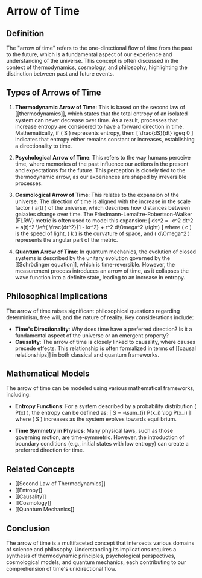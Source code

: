 
# Arrow of Time

## Definition
The "arrow of time" refers to the one-directional flow of time from the past to the future, which is a fundamental aspect of our experience and understanding of the universe. This concept is often discussed in the context of thermodynamics, cosmology, and philosophy, highlighting the distinction between past and future events.

## Types of Arrows of Time
1. **Thermodynamic Arrow of Time**: This is based on the second law of [[thermodynamics]], which states that the total entropy of an isolated system can never decrease over time. As a result, processes that increase entropy are considered to have a forward direction in time. Mathematically, if \( S \) represents entropy, then:
   \[
   \frac{dS}{dt} \geq 0
   \]
   indicates that entropy either remains constant or increases, establishing a directionality to time.

2. **Psychological Arrow of Time**: This refers to the way humans perceive time, where memories of the past influence our actions in the present and expectations for the future. This perception is closely tied to the thermodynamic arrow, as our experiences are shaped by irreversible processes.

3. **Cosmological Arrow of Time**: This relates to the expansion of the universe. The direction of time is aligned with the increase in the scale factor \( a(t) \) of the universe, which describes how distances between galaxies change over time. The Friedmann-Lemaître-Robertson-Walker (FLRW) metric is often used to model this expansion:
   \[
   ds^2 = -c^2 dt^2 + a(t)^2 \left( \frac{dr^2}{1 - kr^2} + r^2 d\Omega^2 \right)
   \]
   where \( c \) is the speed of light, \( k \) is the curvature of space, and \( d\Omega^2 \) represents the angular part of the metric.

4. **Quantum Arrow of Time**: In quantum mechanics, the evolution of closed systems is described by the unitary evolution governed by the [[Schrödinger equation]], which is time-reversible. However, the measurement process introduces an arrow of time, as it collapses the wave function into a definite state, leading to an increase in entropy.

## Philosophical Implications
The arrow of time raises significant philosophical questions regarding determinism, free will, and the nature of reality. Key considerations include:
- **Time's Directionality**: Why does time have a preferred direction? Is it a fundamental aspect of the universe or an emergent property?
- **Causality**: The arrow of time is closely linked to causality, where causes precede effects. This relationship is often formalized in terms of [[causal relationships]] in both classical and quantum frameworks.

## Mathematical Models
The arrow of time can be modeled using various mathematical frameworks, including:
- **Entropy Functions**: For a system described by a probability distribution \( P(x) \), the entropy can be defined as:
  \[
  S = -\sum_{i} P(x_i) \log P(x_i)
  \]
  where \( S \) increases as the system evolves towards equilibrium.

- **Time Symmetry in Physics**: Many physical laws, such as those governing motion, are time-symmetric. However, the introduction of boundary conditions (e.g., initial states with low entropy) can create a preferred direction for time.

## Related Concepts
- [[Second Law of Thermodynamics]]
- [[Entropy]]
- [[Causality]]
- [[Cosmology]]
- [[Quantum Mechanics]]

## Conclusion
The arrow of time is a multifaceted concept that intersects various domains of science and philosophy. Understanding its implications requires a synthesis of thermodynamic principles, psychological perspectives, cosmological models, and quantum mechanics, each contributing to our comprehension of time's unidirectional flow.
